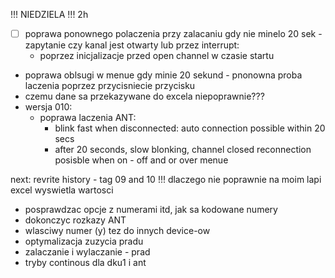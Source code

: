  !!! NIEDZIELA !!! 2h


- [ ] poprawa ponownego polaczenia przy zalacaniu gdy nie minelo 20 sek - zapytanie czy kanal jest otwarty lub przez interrupt:
	- poprzez inicjalizacje przed open channel w czasie startu
- poprawa oblsugi w menue gdy  minie 20 sekund - pnonowna proba laczenia poprzez przycisniecie przycisku
- czemu dane sa przekazywane do excela niepoprawnie???
- wersja 010:
	- poprawa laczenia ANT:
		- blink fast when disconnected: auto connection possible within 20 secs
		- after 20 seconds, slow blonking, channel closed reconnection posisble when on - off and or over menue


next:
revrite history - tag 09 and 10
!!! dlaczego nie poprawnie na moim lapi excel wyswietla wartosci
- posprawdzac opcje z numerami itd, jak sa kodowane numery
- dokonczyc rozkazy ANT
- wlasciwy numer (y) tez do innych device-ow
- optymalizacja zuzycia pradu
- zalaczanie i wylaczanie - prad
- tryby continous dla dku1 i ant